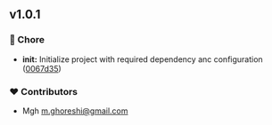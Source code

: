 
## v1.0.1


### 🏡 Chore

- **init:** Initialize project with required dependency anc configuration ([0067d35](https://github.com/mohammadGh/my-typescript-library-starter/commit/0067d35))

### ❤️ Contributors

- Mgh <m.ghoreshi@gmail.com>

